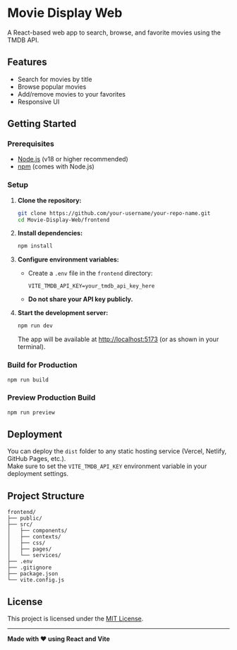 # Movie Display Web

A React-based web app to search, browse, and favorite movies using the TMDB API.

## Features

- Search for movies by title
- Browse popular movies
- Add/remove movies to your favorites
- Responsive UI

## Getting Started

### Prerequisites

- [Node.js](https://nodejs.org/) (v18 or higher recommended)
- [npm](https://www.npmjs.com/) (comes with Node.js)

### Setup

1. **Clone the repository:**
   ```sh
   git clone https://github.com/your-username/your-repo-name.git
   cd Movie-Display-Web/frontend
   ```

2. **Install dependencies:**
   ```sh
   npm install
   ```

3. **Configure environment variables:**

   - Create a `.env` file in the `frontend` directory:
     ```
     VITE_TMDB_API_KEY=your_tmdb_api_key_here
     ```

   - **Do not share your API key publicly.**

4. **Start the development server:**
   ```sh
   npm run dev
   ```

   The app will be available at [http://localhost:5173](http://localhost:5173) (or as shown in your terminal).

### Build for Production

```sh
npm run build
```

### Preview Production Build

```sh
npm run preview
```

## Deployment

You can deploy the `dist` folder to any static hosting service (Vercel, Netlify, GitHub Pages, etc.).  
Make sure to set the `VITE_TMDB_API_KEY` environment variable in your deployment settings.

## Project Structure

```
frontend/
├── public/
├── src/
│   ├── components/
│   ├── contexts/
│   ├── css/
│   ├── pages/
│   └── services/
├── .env
├── .gitignore
├── package.json
└── vite.config.js
```

## License

This project is licensed under the [MIT License](LICENSE.txt).

---

**Made with ❤️ using React and Vite**
